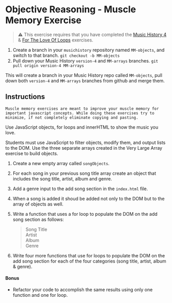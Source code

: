 # Objective Reasoning - Muscle Memory Exercise

> :warning: This exercise requires that you have completed the [Music History 4](SP_MUSIC_HISTORY_4.md) & [For The Love Of Loops](SP_MM_FOR.md) exercises.

1. Create a branch in your `musichistory` repository named `MM-objects`, and switch to that branch. `git checkout -b MM-objects`
1. Pull down your Music History `version-4` and `MM-arrays` branches. `git pull origin version-4 MM-arrays`

This will create a branch in your Music History repo called `MM-objects`, pull down both `version-4` and `MM-arrays` branches from github and merge them.

## Instructions

`Muscle memory exercises are meant to improve your muscle memory for important javascript concepts. While doing these exercises try to minimize, if not completely eliminate copying and pasting.`

Use JavaScript objects, for loops and innerHTML to show the music you love.

Students must use JavaScript to filter objects, modify them, and output lists to the DOM. Use the three separate arrays created in the Very Large Array exercise to build objects.

1. Create a new empty array called `songObjects`.
1. For each song in your previous song title array create an object that includes the song title, artist, album and genre.
1. Add a genre input to the add song section in the `index.html` file.
1. When a song is added it shoud be added not only to the DOM but to the array of objects as well.
1. Write a function that uses a for loop to populate the DOM on the add song section as follows:

    >  Song Title  
    >  Artist  
    >  Album  
    >  Genre  

1. Write four more functions that use for loops to populate the DOM on the add song section for each of the four categories (song title, artist, album & genre).

#### Bonus
*   Refactor your code to accomplish the same results using only one function and one for loop.

